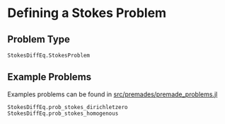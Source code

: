 # Defining a Stokes Problem

## Problem Type

```@docs
StokesDiffEq.StokesProblem
```

## Example Problems

Examples problems can be found in [src/premades/premade_problems.jl](https://github.com/JuliaDiffEq/DifferentialEquations.jl/blob/master/src/premades/premade_problems.jl)

```@docs
StokesDiffEq.prob_stokes_dirichletzero
StokesDiffEq.prob_stokes_homogenous
```

